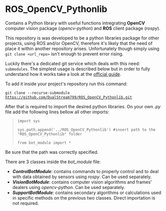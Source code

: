 # ROS_OpenCV_Pythonlib
  Contains a Python library with useful functions intregrating **OpenCV** computer vision package (*opencv-python*) and **ROS** client package (*rospy*).

  This repository is was developed to be a python libraries package for other projects, using ROS and/or OpenCV, therefore it's likely that the need of place it within another repository arises. Unfortunately though simply using  <code>git clone <url_repo></code>  isn't enough to prevent error rising.

  Luckily there's a dedicated git service which deals with this need: <code>submodules</code>. The simplest usage is described below but in order to fully understand how it works take a look at the [official guide](https://git-scm.com/book/en/v2/Git-Tools-Submodules).

  To add it inside your project's repository run this command:

<code>git clone --recurse-submodule https://github.com/DualStream799/ROS_OpenCV_Pythonlib.git</code>

  After that is required to import the desired python libraries. On your own *.py* file add the following lines bellow all other imports:

>  <code>import sys</code>
>
> <code>sys.path.append('../ROS_OpenCV_Pythonlib') #insert path to the "ROS_OpenCV_Pythonlib" folder</code> 
>
> <code>from bot_module import *</code>

  Be sure that the path was correctly specified.

  There are 3 classes inside the *bot_module* file:

* ***ControlBotModule***: contains commands to properly control and to deal with data obtained by sensors using *rospy*. Can be used separately.
* ***VisionBotModule***:  contains computer vision algorithms and frames' dealers using *opencv-python*. Can be used separately.
* ***SupportBotModule***: contains secondary algorithms or calculations used in specific methods on the previous two classes. Direct importation is not required.